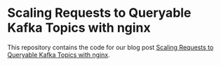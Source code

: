 # Scaling Requests to Queryable Kafka Topics with nginx

This repository contains the code for our blog post [Scaling Requests to Queryable Kafka Topics with nginx]().




